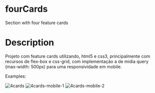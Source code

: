 # fourCards
Section with four feature cards
# Description
Projeto com feature cards utilizando, html5 e css3, principalmente com recursos de flex-box e css-grid, com implementação a
de midia query (max-width: 500px) para uma responsividade em mobile.

Examples:

![4cards](https://user-images.githubusercontent.com/66535679/208955363-cc79d869-8ab8-4432-a606-5f5fb486b813.png)
![4cards-mobile-1](https://user-images.githubusercontent.com/66535679/208955410-fd31bce8-6fed-4b02-9e0c-bdd14c258143.png)
![4cards-mobile-2](https://user-images.githubusercontent.com/66535679/208955425-20a9c660-30f4-490e-8496-2f7cc2575c22.png)
